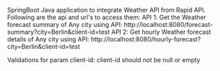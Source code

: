 SpringBoot Java application to integrate Weather API from Rapid API.
Following are the api and url's to access them:
API 1: Get the Weather forecast summary of Any city using API: http://localhost:8080/forecast-summary?city=Berlin&client-id=test
API 2: Get hourly Weather forecast details of Any city using API: http://localhost:8080/hourly-forecast?city=Berlin&client-id=test

Validations for param client-id: client-id should not be null or empty
